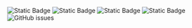 ![Static Badge](https://img.shields.io/badge/blacklists-60-000000) ![Static Badge](https://img.shields.io/badge/blacklisted-3020388-cc0000) ![Static Badge](https://img.shields.io/badge/whitelisted-2242-00CC00) ![Static Badge](https://img.shields.io/badge/streaming_blacklist-28107-000000) ![GitHub issues](https://img.shields.io/github/issues/fabriziosalmi/blacklists)
